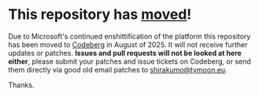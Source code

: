# This repository has [moved](https://shinmera.com/projects/colored)!
Due to Microsoft's continued enshittification of the platform this repository has been moved to [Codeberg](https://shinmera.com/projects/colored) in August of 2025. It will not receive further updates or patches. **Issues and pull requests will not be looked at here either**, please submit your patches and issue tickets on Codeberg, or send them directly via good old email patches to [shirakumo@tymoon.eu](mailto:shirakumo@tymoon.eu).

Thanks.
